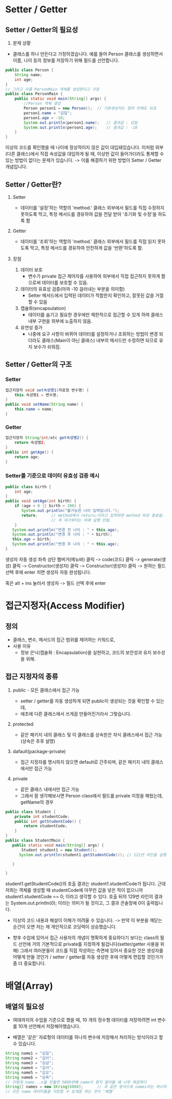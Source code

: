 # Setter / Getter
## Setter / Getter의 필요성
1. 문제 상황
- 클래스를 하나 만든다고 가정하겠습니다. 예를 들어 Person 클래스를 생성하면서
  이름, 나이 등의 정보를 저장하기 위해 필드를 선언합니다.
```java
public class Person {
    String name;
    int age;
}
// 그리고 이름 PersonMain 객체를 생성한다고 가정
public class PersonMain {
    public static void main(String[] args) {
        //Person 객체 생성
        Person person1 = new Person();  // 기본생성자는 정의 안해도 되죠
        person1.name = "김일";
        person1.age = -10;
        System.out.println(person1.name);   // 결과값 : 김일
        System.out.println(person1.age);    // 결과값 : -10
    }
}
```
이상의 코드를 확인했을 때 나이에 정상적이지 않은 값이 대입돼있습니다. 이처럼
외부(다른 클래스)에서 직접 속성값을 대입하게 될 때, 이상한 값이 들어가더라도 
통제할 수 있는 방법이 없다는 문제가 있습니다. 
    -> 이를 해결하기 위한 방법이 Setter / Getter 개념입니다.
## Setter / Getter란?
1. Setter
   - 데이터를 '설정'하는 역할의 'method.' 클래스 외부에서 필드를 직접
   수정하지 못하도록 막고, 특정 메서드를 경유하여 값을 전달 받아 '초기화 및
   수정'을 하도록 함 
2. Getter 
    - 데이터를 '조회'하는 역할의 'method.' 클래스 외부에서 필드를 직접 
    읽지 못하도록 막고, 특정 메서드를 경유하여 안전하게 값을 '반환'하도록 함.

3. 장점
   1. 데이터 보호 
      - 변수가 private 접근 제어자를 사용하여 외부에서 
      직접 접근하지 못하게 함으로써 데이터를 보호할 수 있음.
   2. 데이터의 유효성 검증(아까 -10 걸러내는 부분을 의미함)
      - Setter 메서드에서 입력된 데이터가 적합한지 확인하고, 잘못된 값을 
      거절할 수 있음 
   3. 캡슐화(encapsulation)
      - 데이터를 숨기고 필요한 경우에만 제한적으로 접근할 수 있게 하여 
      클래스 내부 구현을 외부에 노출하지 않음. 
   4. 유연성 증가
      - 나중에 요구 사항이 바뀌어 데이터를 설정하거나 조회하는 방법이 변경
      되더라도 클래스(Main이 아닌 클래스) 내부의 메서드만 수정하면 되므로 
      유지 보수가 쉬워짐.

## Setter / Getter의 구조
### Setter

```java
접근지정자 void set속성명1(자료형 변수명) {
    this.속성명1 = 변수명;
}
public void setName(String name) {
    this.name = name;
}
```


### Getter

```java
접근지정자 String/int/etc get속성명2() {
    return 속성명2;
}
public int getAge() {
    return age;
}
```

### Setter를 기준으로 데이터 유효성 검증 예시 
```java
public class birth {
    int age;
}
public void setAge(int birth) {
    if (age < 0 || birth > 200) {
       System.out.println("불가능한 나이 입력입니다.");
       return;      // method에서 return;이라고 입력하면 method 바로 종료됨.
                    // 즉 여기부터는 아예 실행 안됨.
    }
   System.out.println("변경 전 나이 : " + this.age);
   System.out.println("변경 후 나이 : " + birth);
   this.age = birth;
   System.out.println("변경 후 나이 : " + this.age);
}

```

생성자 자동 생성 
좌측 상단 햄버거(메뉴바) 클릭 -> code(코드) 클릭 -> generate(생성) 클릭 -> Constructor(생성자) 클릭
-> Constructor(생성자) 클릭 -> 원하는 필드 선택 후에 enter 치면 생성자 자동 완성됩니다.

혹은 alt + ins 눌러서 생성자 -> 필드 선택 후에 enter 

# 접근지정자(Access Modifier)
## 정의
- 클래스, 변수, 메서드의 접근 범위를 제어하는 키워드로,
- 사용 이유
  - 정보 은닉(캡슐화 : Encapsulation)을 실현하고, 코드의 보안성과 유지 보수성을 위해. 
## 접근 지정자의 종류
1. public - 모든 클래스에서 접근 가능
   - setter / getter를 자동 생성하게 되면 public이 생성되는 것을 확인할 수 있는데,
   - 애초에 다른 클래스에서 쓰게끔 만들어진거라서 그렇습니다. 

2. protected 
   - 같은 패키지 내의 클래스 및 이 클래스를 상속받은 자식 클래스에서 접근 가능(상속은 추후 설명)

3. dafault(package-private)
   - 접근 지정자를 명시하지 않으면 default로 간주되며, 같은 패키지 내의 클래스에서만 접근 가능

4. private 
   - 같은 클래스 내에서만 접근 가능
   - 그래서 잘 생각해보시면 Person class에서 필드를 private 지정을 해뒀는데, getName의 경우
```java
public class Student {
    private int studentCode;
    public int getStudentCode() {
        return studentCode;
    }
}
public class StudentMain {
   public static void main(String[] args) {
       Student student1 = new Student();
      System.out.println(student1.getStudentCode()); // 121번 라인을 실행하세요. -> studentCode가 리턴

   }

}
```
student1.getStudentCode()의 호출 결과는 student1.studentCode가 됩니다. 근데 저희는
객체를 생성할 때 studentCode에 아무런 값을 넣은 적이 없으니까 
student1.studentCode == 0; 이라고 생각할 수 있다.
호출 뒤의 129번 라인의 결과는 System.out.println(0); 이라는 의미가 될 것이고,
그 결과 콘솔창에 0이 출력됩니다. 

- 이상의 코드 내용과 해설이 이해가 어려울 수 있습니다. -> 만약 이 부분을 깨닫는 순간이 오면 저는 제 개인적으로
  코딩력이 상승했습니다. 

- 향후 수업에 있어서 접근 사용자의 개념이 명확하게 중요하다기 보다는
class의 필드 선언에 거의 기본적으로 private를 지정하게 될겁니다(setter/getter 사용을 위해)
그래서 여러분들이 코드를 직접 작성하는 측면에 있어서 중요한 것은
생성자를 어떻게 만들 것인가 / setter / getter를 자동 생성한 후에 어떻게 편집할 것인가가 좀 더 중요합니다. 

# 배열(Array)

## 배열의 필요성
- 여태까지의 수업을 기준으로 했을 때, 10 개의 정수형 데이터를 저장하려면 int 변수를 10개
선언해서 저장해야했습니다.

- 배열은 '같은' 자료형의 데이터를 하나의 변수에 저장해서 처리하는 방식이라고 할 수 있습니다. 

```java
String name1 = "김일";
String name2 = "김이";
String name3 = "김삼";
String name4 = "김사";
String name5 = "김오";
String name6 = "김육";
// 이렇게 name...n을 만들면 5899번째 name이 뭔지 알아볼 때 너무 복잡하다 
String[] names = new String[6000];      // 과 같은 방식으로 names라는 하나의 변수 내에
// 모든 name 데이터들을 저장할 수 있게끔 하는 것이 '배열'
```
